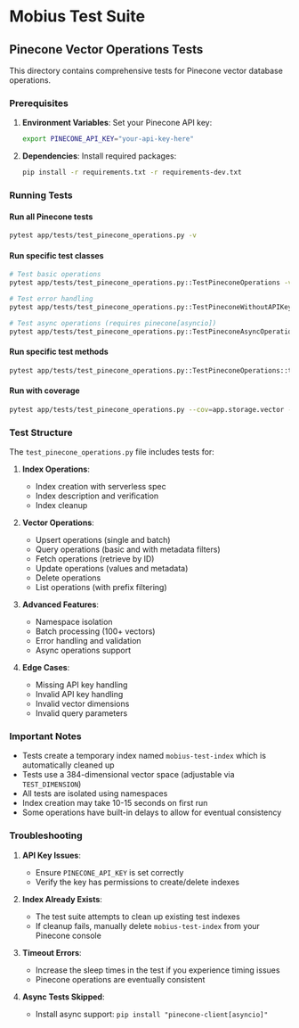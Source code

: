 # Mobius Test Suite

## Pinecone Vector Operations Tests

This directory contains comprehensive tests for Pinecone vector database
operations.

### Prerequisites

1. **Environment Variables**: Set your Pinecone API key:

   ```bash
   export PINECONE_API_KEY="your-api-key-here"
   ```

2. **Dependencies**: Install required packages:

   ```bash
   pip install -r requirements.txt -r requirements-dev.txt
   ```

### Running Tests

#### Run all Pinecone tests

```bash
pytest app/tests/test_pinecone_operations.py -v
```

#### Run specific test classes

```bash
# Test basic operations
pytest app/tests/test_pinecone_operations.py::TestPineconeOperations -v

# Test error handling
pytest app/tests/test_pinecone_operations.py::TestPineconeWithoutAPIKey -v

# Test async operations (requires pinecone[asyncio])
pytest app/tests/test_pinecone_operations.py::TestPineconeAsyncOperations -v
```

#### Run specific test methods

```bash
pytest app/tests/test_pinecone_operations.py::TestPineconeOperations::test_upsert_operations -v
```

#### Run with coverage

```bash
pytest app/tests/test_pinecone_operations.py --cov=app.storage.vector --cov-report=html
```

### Test Structure

The `test_pinecone_operations.py` file includes tests for:

1. **Index Operations**:
   - Index creation with serverless spec
   - Index description and verification
   - Index cleanup

2. **Vector Operations**:
   - Upsert operations (single and batch)
   - Query operations (basic and with metadata filters)
   - Fetch operations (retrieve by ID)
   - Update operations (values and metadata)
   - Delete operations
   - List operations (with prefix filtering)

3. **Advanced Features**:
   - Namespace isolation
   - Batch processing (100+ vectors)
   - Error handling and validation
   - Async operations support

4. **Edge Cases**:
   - Missing API key handling
   - Invalid API key handling
   - Invalid vector dimensions
   - Invalid query parameters

### Important Notes

- Tests create a temporary index named `mobius-test-index` which is
  automatically cleaned up
- Tests use a 384-dimensional vector space (adjustable via `TEST_DIMENSION`)
- All tests are isolated using namespaces
- Index creation may take 10-15 seconds on first run
- Some operations have built-in delays to allow for eventual consistency

### Troubleshooting

1. **API Key Issues**:
   - Ensure `PINECONE_API_KEY` is set correctly
   - Verify the key has permissions to create/delete indexes

2. **Index Already Exists**:
   - The test suite attempts to clean up existing test indexes
   - If cleanup fails, manually delete `mobius-test-index` from your Pinecone
     console

3. **Timeout Errors**:
   - Increase the sleep times in the test if you experience timing issues
   - Pinecone operations are eventually consistent

4. **Async Tests Skipped**:
   - Install async support: `pip install "pinecone-client[asyncio]"`
